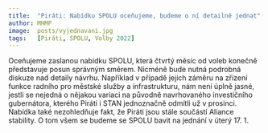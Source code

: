 ```yaml
---
title:  "Piráti: Nabídku SPOLU oceňujeme, budeme o ní detailně jednat"
author: MHMP
image:  posts/vyjednavani.jpg
tags:   [Piráti, SPOLU, Volby 2022]
---
```


Oceňujeme zaslanou nabídku SPOLU, která čtvrtý měsíc od voleb konečně představuje posun správným směrem. Nicméně bude nutná podrobná diskuze nad detaily návrhu. Například v případě jejich záměru na zřízení funkce radního pro městské služby a infrastrukturu, nám není úplně jasné, jestli se nejedná o nějakou variaci na původně navrhovaného investičního gubernátora, kterého Piráti i STAN jednoznačně odmítli už v prosinci. Nabídka také nezohledňuje fakt, že Piráti jsou stále součástí Aliance stability. O tom všem se budeme se SPOLU bavit na jednání v úterý 17. 1.
